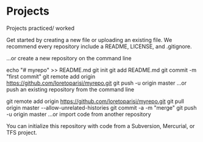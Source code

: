 # Projects
Projects practiced/ worked

Get started by creating a new file or uploading an existing file. We recommend every repository include a README, LICENSE, and .gitignore.

…or create a new repository on the command line

echo "# myrepo" >> README.md
git init
git add README.md
git commit -m "first commit"
git remote add origin https://github.com/loretoparisi/myrepo.git
git push -u origin master
…or push an existing repository from the command line

git remote add origin https://github.com/loretoparisi/myrepo.git
git pull origin master --allow-unrelated-histories
git commit -a -m "merge"
git push -u origin master
…or import code from another repository

You can initialize this repository with code from a Subversion, Mercurial, or TFS project.
